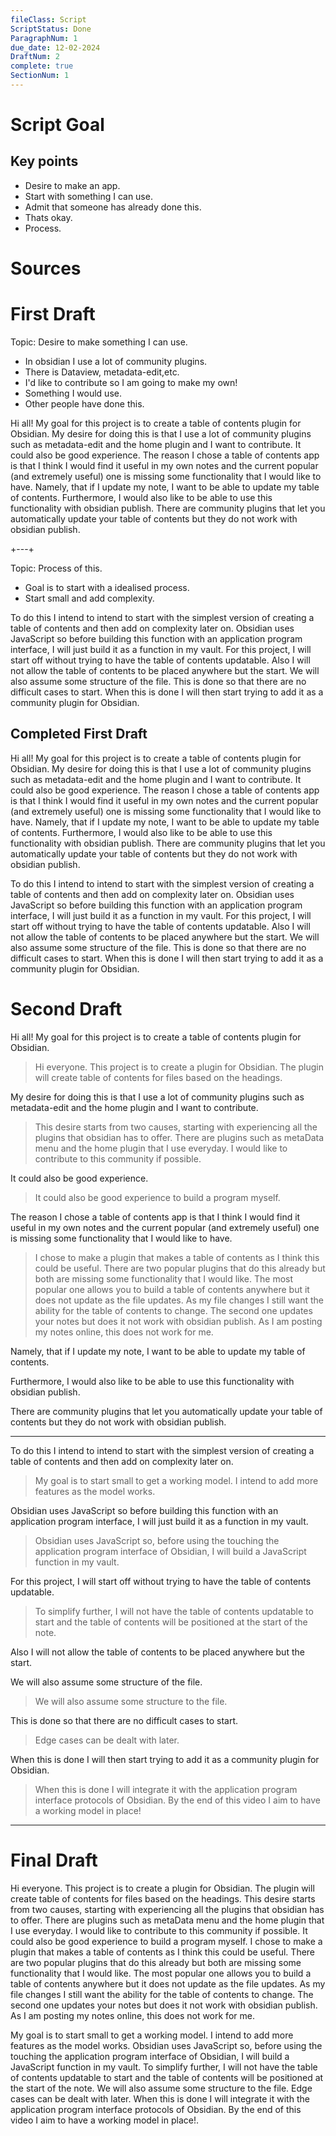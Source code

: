 ```yaml
---
fileClass: Script
ScriptStatus: Done
ParagraphNum: 1
due_date: 12-02-2024
DraftNum: 2
complete: true
SectionNum: 1
---
```

# Script Goal

## Key points
- Desire to make an app.
- Start with something I can use.
- Admit that someone has already done this.
- Thats okay.
- Process.

# Sources

# First Draft
Topic: Desire to make something I can use.
- In obsidian I use a lot of community plugins.
- There is Dataview, metadata-edit,etc.
- I'd like to contribute so I am going to make my own!
- Something I would use.
- Other people have done this.

Hi all! My goal for this project is to create a table of contents plugin for Obsidian. My desire for doing this is that I use a lot of community plugins such as metadata-edit and the home plugin and I want to contribute. It could also be good experience. The reason I chose a table of contents app is that I think I would find it useful in my own notes and the current popular (and extremely useful) one is missing some functionality that I would like to have. Namely, that if I update my note, I want to be able to update my table of contents. Furthermore, I would also like to be able to use this functionality with obsidian publish. There are community plugins that let you automatically update your table of contents but they do not work with obsidian publish. 

+---+

Topic: Process of this.
- Goal is to start with a idealised process.
- Start small and add complexity.


To do this I intend to intend to start with the simplest version of creating a table of contents and then add on complexity later on. Obsidian uses JavaScript so before building this function with an application program interface, I will just build it as a function in my vault. For this project, I will start off without trying to have the table of contents updatable. Also I will not allow the table of contents to be placed anywhere but the start. We will also assume some structure of the file. This is done so that there are no difficult cases to start. When this is done I will then start trying to add it as a community plugin for Obsidian.

## Completed First Draft

Hi all! My goal for this project is to create a table of contents plugin for Obsidian. My desire for doing this is that I use a lot of community plugins such as metadata-edit and the home plugin and I want to contribute. It could also be good experience. The reason I chose a table of contents app is that I think I would find it useful in my own notes and the current popular (and extremely useful) one is missing some functionality that I would like to have. Namely, that if I update my note, I want to be able to update my table of contents. Furthermore, I would also like to be able to use this functionality with obsidian publish. There are community plugins that let you automatically update your table of contents but they do not work with obsidian publish. 

To do this I intend to intend to start with the simplest version of creating a table of contents and then add on complexity later on. Obsidian uses JavaScript so before building this function with an application program interface, I will just build it as a function in my vault. For this project, I will start off without trying to have the table of contents updatable. Also I will not allow the table of contents to be placed anywhere but the start. We will also assume some structure of the file. This is done so that there are no difficult cases to start. When this is done I will then start trying to add it as a community plugin for Obsidian.



# Second Draft

Hi all! My goal for this project is to create a table of contents plugin for Obsidian.
> Hi everyone. This project is to create a plugin for Obsidian. The plugin will create table of contents for files based on the headings.

 My desire for doing this is that I use a lot of community plugins such as metadata-edit and the home plugin and I want to contribute.
> This desire starts from two causes, starting with experiencing all the plugins that obsidian has to offer. There are plugins such as metaData menu and the home plugin that I use everyday. I would like to contribute to this community if possible.

 It could also be good experience.
> It could also be good experience to build a program myself.

 The reason I chose a table of contents app is that I think I would find it useful in my own notes and the current popular (and extremely useful) one is missing some functionality that I would like to have.
> I chose to make a plugin that makes a table of contents as I think this could be useful. There are two popular plugins that do this already but both are missing some functionality that I would like. The most popular one allows you to build a table of contents anywhere but it does not update as the file updates. As my file changes I still want the ability for the table of contents to change. The second one updates your notes but does it not work with obsidian publish. As I am posting my notes online, this does not work for me.

 Namely, that if I update my note, I want to be able to update my table of contents.
> 

 Furthermore, I would also like to be able to use this functionality with obsidian publish.
> 

 There are community plugins that let you automatically update your table of contents but they do not work with obsidian publish.
> 

 

---

To do this I intend to intend to start with the simplest version of creating a table of contents and then add on complexity later on.
> My goal is to start small to get a working model. I intend to add more features as the model works.

 Obsidian uses JavaScript so before building this function with an application program interface, I will just build it as a function in my vault.
> Obsidian uses JavaScript so, before using the touching the application program interface of Obsidian, I will build a JavaScript function in my vault.

 For this project, I will start off without trying to have the table of contents updatable.
> To simplify further, I will not have the table of contents updatable to start and the table of contents will be positioned at the start of the note.

 Also I will not allow the table of contents to be placed anywhere but the start.
> 

 We will also assume some structure of the file.
> We will also assume some structure to the file.

 This is done so that there are no difficult cases to start.
> Edge cases can be dealt with later.

 When this is done I will then start trying to add it as a community plugin for Obsidian.
> When this is done I will integrate it with the application program interface protocols of Obsidian. By the end of this video I aim to have a working model in place!



---



# Final Draft

Hi everyone. This project is to create a plugin for Obsidian. The plugin will create table of contents for files based on the headings. This desire starts from two causes, starting with experiencing all the plugins that obsidian has to offer. There are plugins such as metaData menu and the home plugin that I use everyday. I would like to contribute to this community if possible. It could also be good experience to build a program myself. I chose to make a plugin that makes a table of contents as I think this could be useful. There are two popular plugins that do this already but both are missing some functionality that I would like. The most popular one allows you to build a table of contents anywhere but it does not update as the file updates. As my file changes I still want the ability for the table of contents to change. The second one updates your notes but does it not work with obsidian publish. As I am posting my notes online, this does not work for me.

My goal is to start small to get a working model. I intend to add more features as the model works. Obsidian uses JavaScript so, before using the touching the application program interface of Obsidian, I will build a JavaScript function in my vault. To simplify further, I will not have the table of contents updatable to start and the table of contents will be positioned at the start of the note. We will also assume some structure to the file. Edge cases can be dealt with later. When this is done I will integrate it with the application program interface protocols of Obsidian. By the end of this video I aim to have a working model in place!.